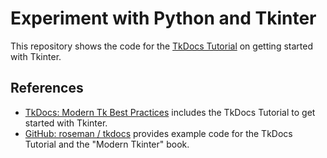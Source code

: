 # Experiment with Python and Tkinter

This repository shows the code for the [TkDocs Tutorial](https://tkdocs.com/tutorial/index.html) on getting started with Tkinter.

## References

- [TkDocs: Modern Tk Best Practices](http://tkdocs.com/) includes the TkDocs Tutorial to get started with Tkinter.
- [GitHub: roseman / tkdocs](http://tkdocs.com/) provides example code for the TkDocs Tutorial and the "Modern Tkinter" book.
